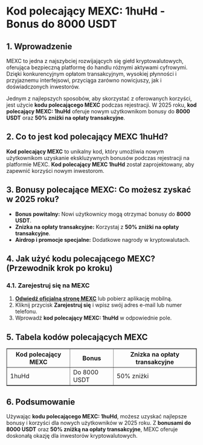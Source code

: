 <h1>Kod polecający MEXC: 1huHd - Bonus do 8000 USDT</h1>
<h2>1. Wprowadzenie</h2>
<p>MEXC to jedna z najszybciej rozwijających się giełd kryptowalutowych, oferująca bezpieczną platformę do handlu różnymi aktywami cyfrowymi. Dzięki konkurencyjnym opłatom transakcyjnym, wysokiej płynności i przyjaznemu interfejsowi, przyciąga zarówno nowicjuszy, jak i doświadczonych inwestorów.</p>
<p>Jednym z najlepszych sposobów, aby skorzystać z oferowanych korzyści, jest użycie <strong>kodu polecającego MEXC</strong> podczas rejestracji. W 2025 roku, <strong>kod polecający MEXC: 1huHd</strong> oferuje nowym użytkownikom bonusy do <strong>8000 USDT</strong> oraz <strong>50% zniżki na opłaty transakcyjne</strong>.</p>

<h2>2. Co to jest kod polecający MEXC 1huHd?</h2>
<p><strong>Kod polecający MEXC</strong> to unikalny kod, który umożliwia nowym użytkownikom uzyskanie ekskluzywnych bonusów podczas rejestracji na platformie MEXC. <strong>Kod polecający MEXC 1huHd</strong> został zaprojektowany, aby zapewnić korzyści nowym inwestorom.</p>

<h2>3. Bonusy polecające MEXC: Co możesz zyskać w 2025 roku?</h2>
<ul>
    <li><strong>Bonus powitalny:</strong> Nowi użytkownicy mogą otrzymać bonusy do <strong>8000 USDT</strong>.</li>
    <li><strong>Znizka na opłaty transakcyjne:</strong> Korzystaj z <strong>50% zniżki na opłaty transakcyjne</strong>.</li>
    <li><strong>Airdrop i promocje specjalne:</strong> Dodatkowe nagrody w kryptowalutach.</li>
</ul>

<h2>4. Jak użyć kodu polecającego MEXC? (Przewodnik krok po kroku)</h2>
<h3>4.1. Zarejestruj się na MEXC</h3>
<ol>
    <li><strong><a href="https://www.mexc.com/register?inviteCode=mexc-1huHd" target="_blank">Odwiedź oficjalną stronę MEXC</a></strong> lub pobierz aplikację mobilną.</li>
    <li>Kliknij przycisk <strong>Zarejestruj się</strong> i wpisz swój adres e-mail lub numer telefonu.</li>
    <li>Wprowadź <strong>kod polecający MEXC: 1huHd</strong> w odpowiednie pole.</li>
</ol>

<h2>5. Tabela kodów polecających MEXC</h2>
<table border="1">
    <tr>
        <th>Kod polecający MEXC</th>
        <th>Bonus</th>
        <th>Znizka na opłaty transakcyjne</th>
    </tr>
    <tr>
        <td>1huHd</td>
        <td>Do 8000 USDT</td>
        <td>50% zniżki</td>
    </tr>
</table>

<h2>6. Podsumowanie</h2>
<p>Używając <strong>kodu polecającego MEXC: 1huHd</strong>, możesz uzyskać najlepsze bonusy i korzyści dla nowych użytkowników w 2025 roku. Z <strong>bonusami do 8000 USDT</strong> oraz <strong>50% zniżką na opłaty transakcyjne</strong>, MEXC oferuje doskonałą okazję dla inwestorów kryptowalutowych.</p>
